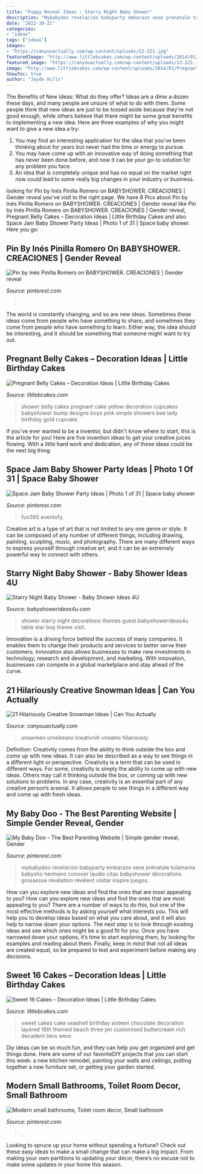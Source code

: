 ```yaml
---
title: "Puppy Reveal Ideas : Starry Night Baby Shower"
description: "Mybabydoo revelación babyparty embarazo sexe prénatale tulamama babysho hermano conocer laudio citas babyshower décorations grossesse révélation révèlent visitar inspire juegos"
date: "2022-10-21"
categories:
- "ideas"
tags: ["ideas"]
images:
- "https://canyouactually.com/wp-content/uploads/12-221.jpg"
featuredImage: "http://www.littlebcakes.com/wp-content/uploads/2014/01/Pregnant-Belly-Cakes-Pictures.jpg"
featured_image: "https://canyouactually.com/wp-content/uploads/12-221.jpg"
image: "http://www.littlebcakes.com/wp-content/uploads/2014/01/Pregnant-Belly-Cakes-Pictures.jpg"
ShowToc: true
author: "Jayde Hills"
---
```



The Benefits of New Ideas: What do they offer?
Ideas are a dime a dozen these days, and many people are unsure of what to do with them. Some people think that new ideas are just to be tossed aside because they're not good enough, while others believe that there might be some great benefits to implementing a new idea. Here are three examples of why you might want to give a new idea a try: 
1. You may find an interesting application for the idea that you've been thinking about for years but never had the time or energy to pursue. 
2. You may have come up with an innovative way of doing something that has never been done before, and now it can be your go-to solution for any problem you face. 
3. An idea that is completely unique and has no equal on the market right now could lead to some really big changes in your industry or business.

	

		
looking for Pin by Inés Pinilla Romero on BABYSHOWER. CREACIONES | Gender reveal you've visit to the right page. We have 8 Pics about Pin by Inés Pinilla Romero on BABYSHOWER. CREACIONES | Gender reveal like Pin by Inés Pinilla Romero on BABYSHOWER. CREACIONES | Gender reveal, Pregnant Belly Cakes – Decoration Ideas | Little Birthday Cakes and also Space Jam Baby Shower Party Ideas | Photo 1 of 31 | Space baby shower. Here you go:
		
    
## Pin By Inés Pinilla Romero On BABYSHOWER. CREACIONES | Gender Reveal

<img loading=lazy src="https://i.pinimg.com/736x/64/ee/0a/64ee0afba3ea04629b234a321fa5d3f3--gender-reveal-parties-baby-gender.jpg" onerror="this.onerror=null;this.src='https://tse3.mm.bing.net/th?id=OIP.SsMTirFb5pN6knTioZWHBQHaLc&amp;pid=15.1';" alt="Pin by Inés Pinilla Romero on BABYSHOWER. CREACIONES | Gender reveal">

_Source: pinterest.com_

>. 

	

The world is constantly changing, and so are new ideas. Sometimes these ideas come from people who have something to share, and sometimes they come from people who have something to learn. Either way, the idea should be interesting, and it should be something that someone might want to try out.

    
## Pregnant Belly Cakes – Decoration Ideas | Little Birthday Cakes

<img loading=lazy src="http://www.littlebcakes.com/wp-content/uploads/2014/01/Pregnant-Belly-Cakes-Pictures.jpg" onerror="this.onerror=null;this.src='https://tse3.mm.bing.net/th?id=OIP.VPN1kEt4y-KvJsQhC56ErgHaJ4&amp;pid=15.1';" alt="Pregnant Belly Cakes – Decoration Ideas | Little Birthday Cakes">

_Source: littlebcakes.com_

>shower belly cakes pregnant cake yellow decoration cupcakes babyshower bump designs boys pink simple showers bee lady birthday gold cupcake. 

	

If you've ever wanted to be a inventor, but didn't know where to start, this is the article for you! Here are five invention ideas to get your creative juices flowing. With a little hard work and dedication, any of these ideas could be the next big thing.

    
## Space Jam Baby Shower Party Ideas | Photo 1 Of 31 | Space Baby Shower

<img loading=lazy src="https://i.pinimg.com/736x/16/1f/b0/161fb0a6ce6ca7de5454e763bda698a0.jpg" onerror="this.onerror=null;this.src='https://tse2.mm.bing.net/th?id=OIP.tg1qnUfryKetsYb1srad3wHaJ3&amp;pid=15.1';" alt="Space Jam Baby Shower Party Ideas | Photo 1 of 31 | Space baby shower">

_Source: pinterest.com_

>fun365 eventofy. 

	

Creative art is a type of art that is not limited to any one genre or style. It can be composed of any number of different things, including drawing, painting, sculpting, music, and photography. There are many different ways to express yourself through creative art, and it can be an extremely powerful way to connect with others.

    
## Starry Night Baby Shower - Baby Shower Ideas 4U

<img loading=lazy src="https://babyshowerideas4u.com/wp-content/uploads/2016/09/Starry-Night-Baby-Shower-Guest-Table.jpg" onerror="this.onerror=null;this.src='https://tse1.mm.bing.net/th?id=OIP.Pzh7C1TTCYaXbGXMeU0kawHaJ4&amp;pid=15.1';" alt="Starry Night Baby Shower - Baby Shower Ideas 4U">

_Source: babyshowerideas4u.com_

>shower starry night decorations themes guest babyshowerideas4u table star boy theme visit. 

	

Innovation is a driving force behind the success of many companies. It enables them to change their products and services to better serve their customers. Innovation also allows businesses to make new investments in technology, research and development, and marketing. With innovation, businesses can compete in a global marketplace and stay ahead of the curve.

    
## 21 Hilariously Creative Snowman Ideas | Can You Actually

<img loading=lazy src="https://canyouactually.com/wp-content/uploads/12-221.jpg" onerror="this.onerror=null;this.src='https://tse3.mm.bing.net/th?id=OIP.RAjuDMB0a9OcKs8Ls-XELwHaJ4&amp;pid=15.1';" alt="21 Hilariously Creative Snowman Ideas | Can You Actually">

_Source: canyouactually.com_

>snowmen urnebesno kreativnih virealno hilariously. 

	

Definition: Creativity comes from the ability to think outside the box and come up with new ideas. It can also be described as a way to see things in a different light or perspective.
Creativity is a term that can be used in different ways. For some, creativity is simply the ability to come up with new ideas. Others may call it thinking outside the box, or coming up with new solutions to problems. In any case, creativity is an essential part of any creative person’s arsenal. It allows people to see things in a different way and come up with fresh ideas.

    
## My Baby Doo - The Best Parenting Website | Simple Gender Reveal, Gender

<img loading=lazy src="https://i.pinimg.com/736x/ab/56/3e/ab563e44b7bcbf39c4b9d593c0b4a2c0.jpg" onerror="this.onerror=null;this.src='https://tse3.mm.bing.net/th?id=OIP.IiuKy1NzNljmHVLdprR8egHaNL&amp;pid=15.1';" alt="My Baby Doo - The Best Parenting Website | Simple gender reveal, Gender">

_Source: pinterest.com_

>mybabydoo revelación babyparty embarazo sexe prénatale tulamama babysho hermano conocer laudio citas babyshower décorations grossesse révélation révèlent visitar inspire juegos. 

	

How can you explore new ideas and find the ones that are most appealing to you?
How can you explore new ideas and find the ones that are most appealing to you? There are a number of ways to do this, but one of the most effective methods is by asking yourself what interests you. This will help you to develop ideas based on what you care about, and it will also help to narrow down your options. The next step is to look through existing ideas and see which ones might be a good fit for you. Once you have narrowed down your options, it’s time to start exploring them, by looking for examples and reading about them. Finally, keep in mind that not all ideas are created equal, so be prepared to test and experiment before making any decisions.

    
## Sweet 16 Cakes – Decoration Ideas | Little Birthday Cakes

<img loading=lazy src="http://www.littlebcakes.com/wp-content/uploads/2014/02/Sweet-16-Cakes-Ideas.jpg" onerror="this.onerror=null;this.src='https://tse4.mm.bing.net/th?id=OIP.Qhg5BdUPRfx7ZYJqtAjxWgHaLI&amp;pid=15.1';" alt="Sweet 16 Cakes – Decoration Ideas | Little Birthday Cakes">

_Source: littlebcakes.com_

>sweet cakes cake seashell birthday sixteen chocolate decoration layered 16th themed beach three jen customised buttercream rich decadent tiers were. 

	

Diy ideas can be so much fun, and they can help you get organized and get things done. Here are some of our favoriteDIY projects that you can start this week: a new kitchen remodel, painting your walls and ceilings, putting together a new furniture set, or getting your garden started.

    
## Modern Small Bathrooms, Toilet Room Decor, Small Bathroom

<img loading=lazy src="https://i.pinimg.com/736x/5c/f6/f9/5cf6f960c6f23c0e13c83c120021f3c2.jpg" onerror="this.onerror=null;this.src='https://tse1.mm.bing.net/th?id=OIP.9B03qESwCzP8glJ0_NpscgHaLm&amp;pid=15.1';" alt="Modern small bathrooms, Toilet room decor, Small bathroom">

_Source: pinterest.com_

>. 

	

Looking to spruce up your home without spending a fortune? Check out these easy ideas to make a small change that can make a big impact. From making your own partitions to updating your décor, there’s no excuse not to make some updates in your home this season.

